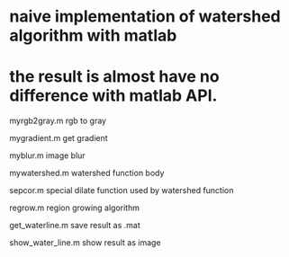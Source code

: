 # naive implementation of watershed algorithm with matlab

# the result  is almost have no difference with matlab API.


myrgb2gray.m         rgb to gray

mygradient.m         get gradient

myblur.m              image blur 

mywatershed.m         watershed function body

sepcor.m          special dilate function used by watershed function

regrow.m         region growing algorithm
    

get_waterline.m    save result as .mat

show_water_line.m   show result as image
